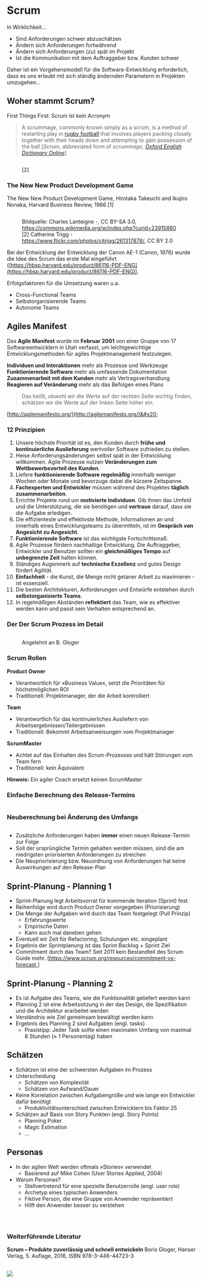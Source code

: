 # Scrum

In Wirklichkeit...

* Sind Anforderungen schwer abzuschätzen
* Ändern sich Anforderungen fortwährend
* Ändern sich Anforderungen (zu) spät im Projekt
* Ist die Kommunikation mit dem Auftraggeber bzw. Kunden schwer

Daher ist ein Vorgehensmodell für die Software-Entwicklung erforderlich, dass es uns erlaubt mit sich ständig ändernden Parametern in Projekten umzugehen...

## Woher stammt Scrum?

First Things First: Scrum ist kein Acronym

> A scrummage, commonly known simply as a scrum, is a method of restarting play in [rugby football](https://en.wikipedia.org/wiki/Rugby\_football) that involves players packing closely together with their heads down and attempting to gain possession of the ball \[_Scrum_, abbreviated form of _scrummage_, [_Oxford English Dictionary Online_](http://www.oed.com/)]

<figure><img src=".gitbook/assets/seks.06.scrum.jpg" alt=""><figcaption><p>[2]</p></figcaption></figure>

### The New New Product Development Game

The New New Product Development Game, Hirotaka Takeuchi and Ikujiro Nonaka, Harvard Business Review, 1986 \[1]

<figure><img src=".gitbook/assets/seks.06.ae1.jpg" alt=""><figcaption><p>Bildquelle: Charles Lanteigne -, CC BY-SA 3.0, <a href="https://commons.wikimedia.org/w/index.php?curid=23915880">https://commons.wikimedia.org/w/index.php?curid=23915880</a> [2] Catherine Trigg - <a href="https://www.flickr.com/photos/cjtrigg/261317878/">https://www.flickr.com/photos/cjtrigg/261317878/</a>, CC BY 2.0</p></figcaption></figure>

Bei der Entwicklung der Entwicklung der Canon AE-1 (Canon, 1976) wurde die Idee des Scrum das erste Mal eingeführt ([https://hbsp.harvard.edu/product/86116-PDF-ENG](https://hbsp.harvard.edu/product/86116-PDF-ENG)).

Erfolgsfaktoren für die Umsetzung waren u.a.

* Cross-Functional Teams
* Selbstorganisierende Teams
* Autonome Teams

## Agiles Manifest

Das **Agile Manifest** wurde im **Februar 2001** von einer Gruppe von 17 Softwareentwicklern in Utah verfasst, um leichtgewichtige Entwicklungsmethoden für agiles Projektmanagement festzulegen.

**Individuen und Interaktionen** mehr als Prozesse und Werkzeuge\
**Funktionierende Software** mehr als umfassende Dokumentation\
**Zusammenarbeit mit dem Kunden** mehr als Vertragsverhandlung\
**Reagieren auf Veränderung** mehr als das Befolgen eines Plans

> Das heißt, obwohl wir die Werte auf der rechten Seite wichtig finden, schätzen wir die Werte auf der linken Seite höher ein.&#x20;

[http://agilemanifesto.org/](http://agilemanifesto.org/)&#x20;

### 12 Prinzipien

1. Unsere höchste Priorität ist es, den Kunden durch **frühe und kontinuierliche Auslieferung** wertvoller Software zufrieden zu stellen.
2. Heise Anforderungsänderungen selbst spät in der Entwicklung willkommen. Agile Prozesse nutzen **Veränderungen zum Wettbewerbsvorteil des Kunden**.
3. Liefere **funktionierende Software regelmäßig** innerhalb weniger Wochen oder Monate und bevorzuge dabei die kürzere Zeitspanne.
4. **Fachexperten und Entwickler** müssen während des Projektes **täglich zusammenarbeiten**.
5. Errichte Projekte rund um **motivierte Individuen**. Gib ihnen das Umfeld und die Unterstützung, die sie benötigen und **vertraue** darauf, dass sie die Aufgabe erledigen.
6. Die effizienteste und effektivste Methode, Informationen an und innerhalb eines Entwicklungsteams zu übermitteln, ist im **Gespräch von Angesicht zu Angesicht**.
7. **Funktionierende Software** ist das wichtigste Fortschrittsmaß.
8. Agile Prozesse fördern nachhaltige Entwicklung. Die Auftraggeber, Entwickler und Benutzer sollten ein **gleichmäßiges Tempo** auf **unbegrenzte Zeit** halten können.
9. Ständiges Augenmerk auf **technische Exzellenz** und gutes Design fördert Agilität.
10. **Einfachheit** - die Kunst, die Menge nicht getaner Arbeit zu maximieren - ist essenziell.
11. Die besten Architekturen, Anforderungen und Entwürfe entstehen durch **selbstorganisierte Teams**.
12. In regelmäßigen Abständen **reflektiert** das Team, wie es effektiver werden kann und passt sein Verhalten entsprechend an.

### Der Der Scrum Prozess im Detail

<figure><img src="https://github.com/aheil/hhn-seks/blob/main/img/seks.06.scrumflow.de.png?raw=true" alt=""><figcaption><p>Angelehnt an B. Gloger</p></figcaption></figure>

### Scrum Rollen

**Product Owner**

* Verantwortlich für »Business Value«, setzt die Prioritäten für höchstmöglichen ROI
* Traditionell: Projektmanager, der die Arbeit kontrolliert

**Team**

* Verantwortlich für das kontinuierliches Ausliefern von Arbeitsergebnissen/Teilergebnissen
* Traditionell: Bekommt Arbeitsanweisungen vom Projektmanager

**ScrumMaster**

* Achtet auf das Einhalten des Scrum-Prozesses und hält Störungen vom Team fern
* Traditionell: kein Äquivalent

**Hinweis:** Ein agiler Coach ersetzt keinen ScrumMaster

### Einfache Berechnung des Release-Termins

<figure><img src=".gitbook/assets/seks.06.velocity.de.png" alt=""><figcaption></figcaption></figure>

### Neuberechnung bei Änderung des Umfangs

<figure><img src=".gitbook/assets/seks.06.baseline.de (1).png" alt=""><figcaption></figcaption></figure>

* Zusätzliche Anforderungen haben **immer** einen neuen Release-Termin zur Folge
* Soll der ursprüngliche Termin gehalten werden müssen, sind die am niedrigsten priorisierten Anforderungen zu streichen
* Die Neupriorisierung bzw. Neuordnung von Anforderungen hat keine Auswirkungen auf den Release-Plan

## Sprint-Planung - Planning 1

* Sprint-Planung legt Arbeitsvorrat für kommende Iteration (Sprint) fest
* Reihenfolge wird durch Product Owner vorgegeben (Priorisierung)
* Die Menge der Aufgaben wird durch das Team festgelegt (Pull Prinzip)
  * Erfahrungswerte
  * Empirische Daten
  * Kann auch mal daneben gehen
* Eventuell wir Zeit für Refactoring, Schulungen etc. eingeplant
* Ergebnis der Sprintplanung ist das Sprint Backlog + Sprint Ziel
* Commitment durch das Team? Seit 2011 kein Bestandteil des Scrum Guide mehr. \[[https://www.scrum.org/resources/commitment-vs-forecast ](https://www.scrum.org/resources/commitment-vs-forecast)]

## Sprint-Planung - Planning 2

* Es ist Aufgabe des Teams, wie die Funktionalität geliefert werden kann
* Planning 2 ist eine Arbeitssitzung in der das Design, die Spezifikation und die Architektur erarbeitet werden
* Verständnis wie Ziel gemeinsam bewältigt werden kann
* Ergebnis des Planning 2 sind Aufgaben (engl. tasks)
  * Praxistipp: Jeder Task sollte einen maximalen Umfang von maximal 8 Stunden (≈ 1 Personentag) haben

## Schätzen

* Schätzen ist eine der schwersten Aufgaben im Prozess
* Unterscheidung
  * Schätzen von Komplexität
  * Schätzen von Aufwand/Dauer
* Keine Korrelation zwischen Aufgabengröße und wie lange ein Entwickler dafür benötigt
  * Produktivitätsunterschied zwischen Entwicklern bis Faktor 25
* Schätzen auf Basis von Story Punkten (engl. Story Points)
  * Planning Poker
  * Magic Estimation
  * ...

## Personas

* In der agilen Welt werden oftmals »Stories« verwendet
  * Basierend auf Mike Cohen (User Stories Applied, 2004)
* Warum Personas?
  * Stellvertretend für eine spezielle Benutzerrolle (engl. user role)
  * Archetyp eines typischen Anwenders
  * Fiktive Person, die eine Gruppe von Anwender repräsentiert
  * Hilft den Anwender besser zu verstehen

<figure><img src=".gitbook/assets/seks.06.persona.de.png" alt=""><figcaption></figcaption></figure>

<figure><img src=".gitbook/assets/seks.06.persona-template.de.png" alt=""><figcaption></figcaption></figure>

<figure><img src=".gitbook/assets/seks.06.persona-muster.de.png" alt=""><figcaption></figcaption></figure>

### Weiterführende Literatur&#x20;

**Scrum – Produkte zuverlässig und schnell entwickeln** Boris Gloger, Hanser Verlag, 5. Auflage, 2016, ISBN 978-3-446-44723-3

\
![](.gitbook/assets/seks.06.gloger.de.png)

